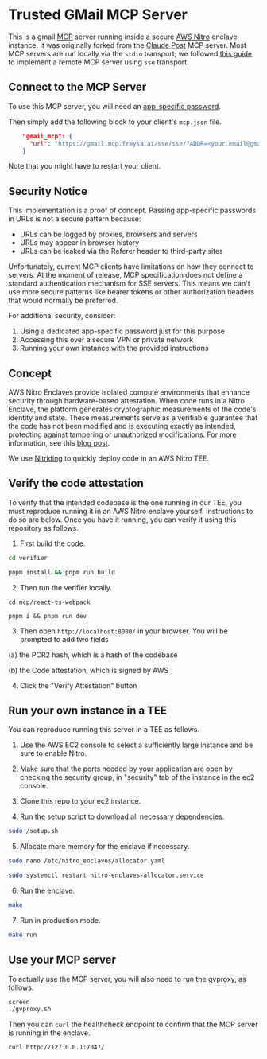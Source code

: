 # Trusted GMail MCP Server

This is a gmail [MCP](https://modelcontextprotocol.io/introduction) server running inside a secure [AWS Nitro](https://aws.amazon.com/ec2/nitro/) enclave instance. It was originally forked from the [Claude Post](https://github.com/ZilongXue/claude-post) MCP server. Most MCP servers are run locally via the `stdio` transport; we followed [this guide](https://www.ragie.ai/blog/building-a-server-sent-events-sse-mcp-server-with-fastapi) to implement a remote MCP server using `sse` transport.

## Connect to the MCP Server

To use this MCP server, you will need an [app-specific password](https://myaccount.google.com/apppasswords).


Then simply add the following block to your client's `mcp.json` file.
```json
    "gmail_mcp": {
      "url": "https://gmail.mcp.freysa.ai/sse/sse/?ADDR=<your.email@gmail.com>&ASP=<your app-specific password>"
    }
```

Note that you might have to restart your client.

## Security Notice

This implementation is a proof of concept. Passing app-specific passwords in URLs is not a secure pattern because:
- URLs can be logged by proxies, browsers and servers
- URLs may appear in browser history
- URLs can be leaked via the Referer header to third-party sites

Unfortunately, current MCP clients have limitations on how they connect to servers. At the moment of release, MCP specification does not define a standard authentication mechanism for SSE servers. This means we can't use more secure patterns like bearer tokens or other authorization headers that would normally be preferred.

For additional security, consider:
1. Using a dedicated app-specific password just for this purpose
2. Accessing this over a secure VPN or private network
3. Running your own instance with the provided instructions

## Concept

AWS Nitro Enclaves provide isolated compute environments that enhance security through hardware-based attestation. When code runs in a Nitro Enclave, the platform generates cryptographic measurements of the code's identity and state. These measurements serve as a verifiable guarantee that the code has not been modified and is executing exactly as intended, protecting against tampering or unauthorized modifications. For more information, see this [blog post](https://blog.trailofbits.com/2024/02/16/a-few-notes-on-aws-nitro-enclaves-images-and-attestation/).

We use [Nitriding](https://github.com/brave/nitriding-daemon) to quickly deploy code in an AWS Nitro TEE.

## Verify the code attestation

To verify that the intended codebase is the one running in our TEE, you must reproduce running it in an AWS Nitro enclave yourself. Instructions to do so are below. Once you have it running, you can verify it using this repository as follows.

1. First build the code.

```sh
cd verifier

pnpm install && pnpm run build
```

2. Then run the verifier locally.
```
cd mcp/react-ts-webpack

pnpm i && pnpm run dev
```

3. Then open `http://localhost:8080/` in your browser. You will be prompted to add two fields

  (a) the PCR2 hash, which is a hash of the codebase

  (b) the Code attestation, which is signed by AWS

4. Click the "Verify Attestation" button

## Run your own instance in a TEE

You can reproduce running this server in a TEE as follows.

1. Use the AWS EC2 console to select a sufficiently large instance and be sure to enable Nitro.

2. Make sure that the ports needed by your application are open by checking the security group, in "security" tab of the instance in the ec2 console.

3. Clone this repo to your ec2 instance.

4. Run the setup script to download all necessary dependencies.
```bash
sudo /setup.sh
```

5. Allocate more memory for the enclave if necessary.
```bash
sudo nano /etc/nitro_enclaves/allocator.yaml

sudo systemctl restart nitro-enclaves-allocator.service
```

6. Run the enclave.
```bash
make
```

7. Run in production mode.
```bash
make run
```

## Use your MCP server

To actually use the MCP server, you will also need to run the gvproxy, as follows.

```bash
screen
./gvproxy.sh
```

Then you can `curl` the healthcheck endpoint to confirm that the MCP server is running in the enclave.

```bash
curl http://127.0.0.1:7047/
```
